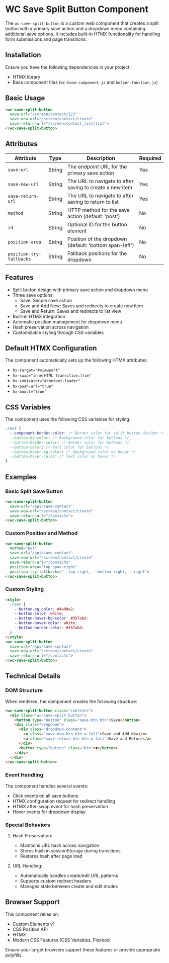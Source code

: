 # WC Save Split Button Component

The `wc-save-split-button` is a custom web component that creates a split button with a primary save action and a dropdown menu containing additional save options. It includes built-in HTMX functionality for handling form submissions and page transitions.

## Installation

Ensure you have the following dependencies in your project:
- HTMX library
- Base component files (`wc-base-component.js` and `helper-function.js`)

## Basic Usage

```html
<wc-save-split-button
  save-url="/screen/contact/123"
  save-new-url="/screen/contact/create"
  save-return-url="/screen/contact_list/list">
</wc-save-split-button>
```

## Attributes

| Attribute | Type | Description | Required |
|-----------|------|-------------|-----------|
| `save-url` | String | The endpoint URL for the primary save action | Yes |
| `save-new-url` | String | The URL to navigate to after saving to create a new item | Yes |
| `save-return-url` | String | The URL to navigate to after saving to return to list | Yes |
| `method` | String | HTTP method for the save action (default: 'post') | No |
| `id` | String | Optional ID for the button element | No |
| `position-area` | String | Position of the dropdown (default: 'bottom span-left') | No |
| `position-try-fallbacks` | String | Fallback positions for the dropdown | No |

## Features

- Split button design with primary save action and dropdown menu
- Three save options:
  - Save: Simple save action
  - Save and Add New: Saves and redirects to create new item
  - Save and Return: Saves and redirects to list view
- Built-in HTMX integration
- Automatic position management for dropdown menu
- Hash preservation across navigation
- Customizable styling through CSS variables

## Default HTMX Configuration

The component automatically sets up the following HTMX attributes:
- `hx-target="#viewport"`
- `hx-swap="innerHTML transition:true"`
- `hx-indicator="#content-loader"`
- `hx-push-url="true"`
- `hx-boost="true"`

## CSS Variables

The component uses the following CSS variables for styling:
```css
:root {
  --component-border-color: /* Border color for split button divider */
  --button-bg-color: /* Background color for buttons */
  --button-border-color: /* Border color for buttons */
  --button-color: /* Text color for buttons */
  --button-hover-bg-color: /* Background color on hover */
  --button-hover-color: /* Text color on hover */
}
```

## Examples

### Basic Split Save Button
```html
<wc-save-split-button
  save-url="/api/save-contact"
  save-new-url="/screen/contact/create"
  save-return-url="/contacts">
</wc-save-split-button>
```

### Custom Position and Method
```html
<wc-save-split-button
  method="put"
  save-url="/api/save-contact"
  save-new-url="/screen/contact/create"
  save-return-url="/contacts"
  position-area="top span-right"
  position-try-fallbacks="--top-right, --bottom-right, --right">
</wc-save-split-button>
```

### Custom Styling
```html
<style>
  :root {
    --button-bg-color: #4a90e2;
    --button-color: white;
    --button-hover-bg-color: #357abd;
    --button-hover-color: white;
    --button-border-color: #357abd;
  }
</style>
<wc-save-split-button
  save-url="/api/save-contact"
  save-new-url="/screen/contact/create"
  save-return-url="/contacts">
</wc-save-split-button>
```

## Technical Details

### DOM Structure
When rendered, the component creates the following structure:

```html
<wc-save-split-button class="contents">
  <div class="wc-save-split-button">
    <button type="button" class="save-btn btn">Save</button>
    <div class="dropdown">
      <div class="dropdown-content">
        <a class="save-new-btn btn w-full">Save and Add New</a>
        <a class="save-return-btn btn w-full">Save and Return</a>
      </div>
      <button type="button" class="btn">▼</button>
    </div>
  </div>
</wc-save-split-button>
```

### Event Handling

The component handles several events:
- Click events on all save buttons
- HTMX configuration request for redirect handling
- HTMX after-swap event for hash preservation
- Hover events for dropdown display

### Special Behaviors

1. Hash Preservation:
   - Maintains URL hash across navigation
   - Stores hash in sessionStorage during transitions
   - Restores hash after page load

2. URL Handling:
   - Automatically handles create/edit URL patterns
   - Supports custom redirect headers
   - Manages state between create and edit modes

## Browser Support

This component relies on:
- Custom Elements v1
- CSS Position API
- HTMX
- Modern CSS Features (CSS Variables, Flexbox)

Ensure your target browsers support these features or provide appropriate polyfills.
